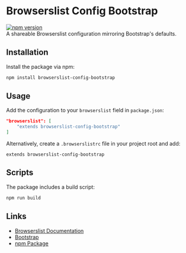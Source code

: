 # Browserslist Config Bootstrap

[![npm version](https://badge.fury.io/js/browserslist-config-bootstrap.svg)](https://www.npmjs.com/package/browserslist-config-bootstrap)  
A shareable Browserslist configuration mirroring Bootstrap's defaults.

## Installation

Install the package via npm:

```bash
npm install browserslist-config-bootstrap
```

## Usage

Add the configuration to your `browserslist` field in `package.json`:

```json
"browserslist": [
    "extends browserslist-config-bootstrap"
]
```

Alternatively, create a `.browserslistrc` file in your project root and add:

```
extends browserslist-config-bootstrap
```

## Scripts

The package includes a build script:

```bash
npm run build
```

## Links

- [Browserslist Documentation](https://github.com/browserslist/browserslist)
- [Bootstrap](https://getbootstrap.com)
- [npm Package](https://www.npmjs.com/package/browserslist-config-bootstrap)
